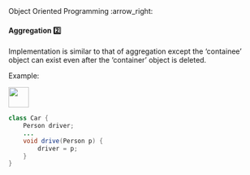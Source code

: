 <link rel="stylesheet" href="{{baseUrl}}/css/textbook.css">

<div class="website-content">

<div id="path">Object Oriented Programming :arrow_right:</div>

<div id="title">

#### Aggregation :two:

</div>

<div id="body">

Implementation is similar to that of aggregation except the ‘containee’ object can exist even after the ‘container’ object is deleted.

<tip-box>

Example:

<img src="{{baseUrl}}/oopImplementation/aggregation/images/carPerson.png" height="40" />
<p/>

```java
class Car {
    Person driver;
    ...
    void drive(Person p) {
        driver = p;
    }
}
```

</tip-box>

</div>

</div>
